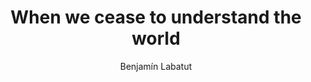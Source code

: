 ---
title: 'When we cease to understand the world'
completed: 2023-08-20
author: 'Benjamín Labatut'
isbn: '978-1-68137-566-3'
---